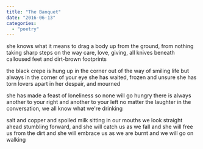 ```yaml
---
title: "The Banquet"
date: "2016-06-13"
categories: 
  - "poetry"
---
```


she knows what it means to drag a body up from the ground, from nothing taking sharp steps on the way care, love, giving, all knives beneath calloused feet and dirt-brown footprints

the black crepe is hung up in the corner out of the way of smiling life but always in the corner of your eye she has waited, frozen and unsure she has torn lovers apart in her despair, and mourned

she has made a feast of loneliness so none will go hungry there is always another to your right and another to your left no matter the laughter in the conversation, we all know what we're drinking

salt and copper and spoiled milk sitting in our mouths we look straight ahead stumbling forward, and she will catch us as we fall and she will free us from the dirt and she will embrace us as we are burnt and we will go on walking
